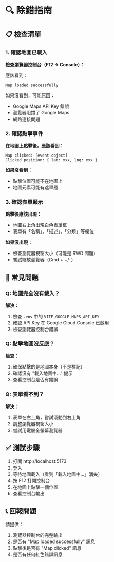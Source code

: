# 🔍 除錯指南

## 📋 檢查清單

### 1. 確認地圖已載入

**檢查瀏覽器控制台（F12 → Console）：**

應該看到：
```
Map loaded successfully
```

如果沒看到，可能原因：
- Google Maps API Key 錯誤
- 瀏覽器阻擋了 Google Maps
- 網路連接問題

### 2. 確認點擊事件

**在地圖上點擊後，應該看到：**
```
Map clicked: [event object]
Clicked position: { lat: xxx, lng: xxx }
```

**如果沒看到：**
- 點擊位置可能不在地圖上
- 地圖元素可能有遮罩層

### 3. 確認表單顯示

**點擊後應該出現：**
- 地圖右上角出現白色表單框
- 表單有「名稱」、「描述」、「分類」等欄位

**如果沒出現：**
- 檢查瀏覽器視窗大小（可能是 RWD 問題）
- 嘗試縮放瀏覽器（Cmd + +/-）

## 🚨 常見問題

### Q: 地圖完全沒有載入？

**解決：**
1. 檢查 `.env` 中的 `VITE_GOOGLE_MAPS_API_KEY`
2. 確認 API Key 在 Google Cloud Console 已啟用
3. 檢查瀏覽器控制台錯誤

### Q: 點擊地圖沒反應？

**檢查：**
1. 確保點擊的是地圖本身（不是標記）
2. 確認沒有 "載入地圖中..." 提示
3. 查看控制台是否有錯誤

### Q: 表單看不到？

**解決：**
1. 表單在右上角，嘗試滾動到右上角
2. 調整瀏覽器視窗大小
3. 嘗試用電腦全螢幕瀏覽器

## ✅ 測試步驟

1. 打開 http://localhost:5173
2. 登入
3. 等待地圖載入（看到「載入地圖中...」消失）
4. 按 F12 打開控制台
5. 在地圖上點擊一個位置
6. 查看控制台輸出

## 📞 回報問題

請提供：
1. 瀏覽器控制台的完整輸出
2. 是否有 "Map loaded successfully" 訊息
3. 點擊後是否有 "Map clicked" 訊息
4. 是否有任何紅色錯誤訊息

